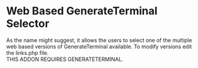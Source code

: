 # Web Based GenerateTerminal Selector
As the name might suggest, it allows the users to select one of the multiple web based versions of GenerateTerminal available.
To modify versions edit the links.php file.
<br>
THIS ADDON REQUIRES GENERATETERMINAL.
